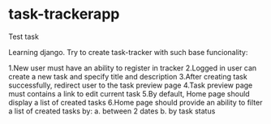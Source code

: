 # task-trackerapp
Test task

Learning django. Try to create task-tracker with such base funcionality:

  1.New user must have an ability to register in tracker 
  2.Logged in user can create a new task and specify title and description 
  3.After creating task successfully, redirect user to the task preview page 
  4.Task preview page must contains a link to edit current task 
  5.By default, Home page should display a list of created tasks 
  6.Home page should provide an ability to filter a list of created tasks by: 
    a. between 2 dates 
    b. by task status 
